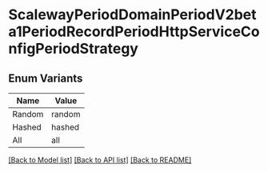 # ScalewayPeriodDomainPeriodV2beta1PeriodRecordPeriodHttpServiceConfigPeriodStrategy

## Enum Variants

| Name | Value |
|---- | -----|
| Random | random |
| Hashed | hashed |
| All | all |


[[Back to Model list]](../README.md#documentation-for-models) [[Back to API list]](../README.md#documentation-for-api-endpoints) [[Back to README]](../README.md)


